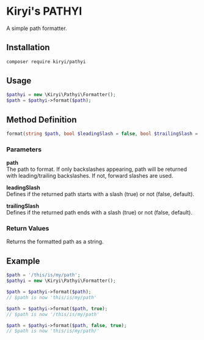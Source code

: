 # Kiryi's PATHYI
A simple path formatter.

## Installation
```bash
composer require kiryi/pathyi
```

## Usage
```php
$pathyi = new \Kiryi\Pathyi\Formatter();
$path = $pathyi->format($path);
```

## Method Definition
```php
format(string $path, bool $leadingSlash = false, bool $trailingSlash = false): string
```
### Parameters
**path**  
The path to format. If only backslashes appearing, path will be returned with leading/trailing backslashes. If not, forward slashes are used.  

**leadingSlash**  
Defines if the returned path starts with a slash (true) or not (false, default).  

**trailingSlash**  
Defines if the returned path ends with a slash (true) or not (false, default).

### Return Values
Returns the formatted path as a string.

## Example
```php
$path = '/this/is/my/path';
$pathyi = new \Kiryi\Pathyi\Formatter();

$path = $pathyi->format($path);
// $path is now 'this/is/my/path'

$path = $pathyi->format($path, true);
// $path is now '/this/is/my/path'

$path = $pathyi->format($path, false, true);
// $path is now 'this/is/my/path/'
```
